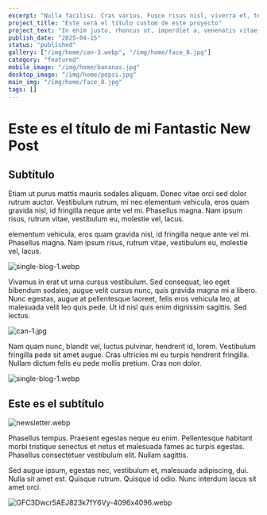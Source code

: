 ```yaml
---
excerpt: "Nulla facilisi. Cras varius. Fusce risus nisl, viverra et, tempor et, pretium in, sapien. Etiam rhoncus. Curabitur ullamcorper ultricies nisi."
project_title: "Este será el título custom de este proyecto"
project_text: "In enim justo, rhoncus ut, imperdiet a, venenatis vitae, justo. Praesent ut ligula non mi varius sagittis. Nam adipiscing. Cras risus ipsum, faucibus ut, ullamcorper id, varius ac, leo.  || Etiam imperdiet imperdiet orci.In enim justo, rhoncus ut, imperdiet a, venenatis vitae, justo. Praesent ut ligula non mi varius sagittis.  || Nam adipiscing. Cras risus ipsum, faucibus ut, ullamcorper id, varius ac, leo. Etiam imperdiet imperdiet orci. | Etiam imperdiet imperdiet orci."
publish_date: "2025-04-15"
status: "published"
gallery: ["/img/home/can-3.webp", "/img/home/face_8.jpg"]
category: "featured"
mobile_image: "/img/home/bananas.jpg"
desktop_image: "/img/home/pepsi.jpg"
main_img: "/img/home/face_8.jpg"
tags: []
---
```

# Este es el título de mi Fantastic New Post

## Subtítulo

Etiam ut purus mattis mauris sodales aliquam. Donec vitae orci sed dolor rutrum auctor. Vestibulum rutrum, mi nec elementum vehicula, eros quam gravida nisl, id fringilla neque ante vel mi. Phasellus magna. Nam ipsum risus, rutrum vitae, vestibulum eu, molestie vel, lacus.

elementum vehicula, eros quam gravida nisl, id fringilla neque ante vel mi. Phasellus magna. Nam ipsum risus, rutrum vitae, vestibulum eu, molestie vel, lacus.

![single-blog-1.webp](../../public/img/home/single-blog-1.webp)

Vivamus in erat ut urna cursus vestibulum. Sed consequat, leo eget bibendum sodales, augue velit cursus nunc, quis gravida magna mi a libero. Nunc egestas, augue at pellentesque laoreet, felis eros vehicula leo, at malesuada velit leo quis pede. Ut id nisl quis enim dignissim sagittis. Sed lectus.

![can-1.jpg](../../public/img/home/can-1.jpg)

Nam quam nunc, blandit vel, luctus pulvinar, hendrerit id, lorem. Vestibulum fringilla pede sit amet augue. Cras ultricies mi eu turpis hendrerit fringilla. Nullam dictum felis eu pede mollis pretium. Cras non dolor.

![single-blog-1.webp](../../public/img/home/single-blog-1.webp)

## Este es el subtítulo

![newsletter.webp](/img/home/newsletter.webp)

Phasellus tempus. Praesent egestas neque eu enim. Pellentesque habitant morbi tristique senectus et netus et malesuada fames ac turpis egestas. Phasellus consectetuer vestibulum elit. Nullam sagittis.

Sed augue ipsum, egestas nec, vestibulum et, malesuada adipiscing, dui. Nulla sit amet est. Quisque rutrum. Quisque id odio. Nunc interdum lacus sit amet orci.

![GFC3Dwcr5AEJ823k7fY6Vy-4096x4096.webp](/img/home/GFC3Dwcr5AEJ823k7fY6Vy-4096x4096.webp)
